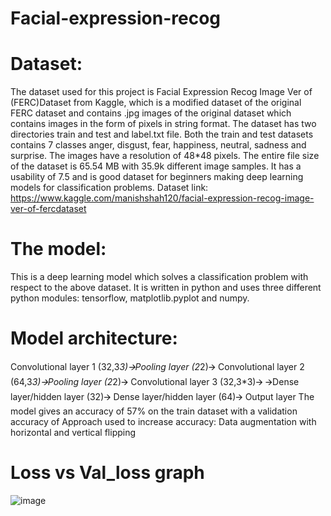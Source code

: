 # Facial-expression-recog
# Dataset:
The dataset used for this project is Facial Expression Recog Image Ver of (FERC)Dataset from Kaggle, which is a modified dataset of the original FERC dataset and contains .jpg images of the original dataset which contains images in the form of pixels in string format.
The dataset has two directories train and test and label.txt file. Both the train and test datasets contains 7 classes anger, disgust, fear, happiness, neutral, sadness and surprise.
The images have a resolution of 48*48 pixels. The entire file size of the dataset is 65.54 MB with 35.9k different image samples. It has a usability of 7.5 and is good dataset for beginners making deep learning models for classification problems.
Dataset link:
https://www.kaggle.com/manishshah120/facial-expression-recog-image-ver-of-fercdataset
# The model:
This is a deep learning model which solves a classification problem with respect to the above dataset. It is written in python and uses three different python modules: tensorflow, matplotlib.pyplot and numpy. 
# Model architecture:
Convolutional layer 1 (32,3*3)🡪Pooling layer (2*2)🡪 Convolutional layer 2 (64,3*3)🡪Pooling layer (2*2)🡪 Convolutional layer 3 (32,3*3)🡪
🡪Dense layer/hidden layer (32)🡪 Dense layer/hidden layer (64)🡪 Output layer 
The model gives an accuracy of 57% on the train dataset with a validation accuracy of 
Approach used to increase accuracy: Data augmentation with horizontal and vertical flipping
# Loss vs Val_loss graph
![image](https://user-images.githubusercontent.com/77062490/110833433-6eda5200-82c2-11eb-965c-ee208a79e8c2.png)
